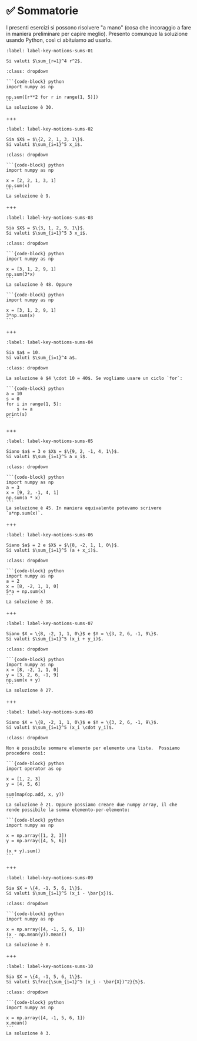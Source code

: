# ✅ Sommatorie

I presenti esercizi si possono risolvere "a mano" (cosa che incoraggio a fare in maniera preliminare per capire meglio). Presento comunque la soluzione usando Python, così ci abituiamo ad usarlo.

```{exercise}
:label: label-key-notions-sums-01

Si valuti $\sum_{r=1}^4 r^2$.
```

````{solution} label-key-notions-sums-01
:class: dropdown

```{code-block} python
import numpy as np

np.sum([r**2 for r in range(1, 5)])
```
La soluzione è 30.
````

+++

```{exercise}
:label: label-key-notions-sums-02

Sia $X$ = $\{2, 2, 1, 3, 1\}$.
Si valuti $\sum_{i=1}^5 x_i$.
```

````{solution} label-key-notions-sums-02
:class: dropdown

```{code-block} python
import numpy as np

x = [2, 2, 1, 3, 1]
np.sum(x)
```
La soluzione è 9.
````

+++

```{exercise}
:label: label-key-notions-sums-03

Sia $X$ = $\{3, 1, 2, 9, 1\}$.
Si valuti $\sum_{i=1}^5 3 x_i$.
```

````{solution} label-key-notions-sums-03
:class: dropdown

```{code-block} python
import numpy as np

x = [3, 1, 2, 9, 1]
np.sum(3*x)
```
La soluzione è 48. Oppure

```{code-block} python
import numpy as np

x = [3, 1, 2, 9, 1]
3*np.sum(x)
```
````

+++

```{exercise}
:label: label-key-notions-sums-04

Sia $a$ = 10.
Si valuti $\sum_{i=1}^4 a$.
```

````{solution} label-key-notions-sums-04
:class: dropdown

La soluzione è $4 \cdot 10 = 40$. Se vogliamo usare un ciclo `for`:

```{code-block} python
a = 10
s = 0
for i in range(1, 5):
    s += a
print(s)
```
````

+++

```{exercise}
:label: label-key-notions-sums-05

Siano $a$ = 3 e $X$ = $\{9, 2, -1, 4, 1\}$.
Si valuti $\sum_{i=1}^5 a x_i$.
```

````{solution} label-key-notions-sums-05
:class: dropdown

```{code-block} python
import numpy as np
a = 3
x = [9, 2, -1, 4, 1]
np.sum(a * x)
```
La soluzione è 45. In maniera equivalente potevamo scrivere `a*np.sum(x)`.
````

+++

```{exercise}
:label: label-key-notions-sums-06

Siano $a$ = 2 e $X$ = $\{8, -2, 1, 1, 0\}$.
Si valuti $\sum_{i=1}^5 (a + x_i)$.
```

````{solution} label-key-notions-sums-06
:class: dropdown

```{code-block} python
import numpy as np
a = 2
x = [8, -2, 1, 1, 0]
5*a + np.sum(x)
```
La soluzione è 18.
````

+++

```{exercise}
:label: label-key-notions-sums-07

Siano $X = \{8, -2, 1, 1, 0\}$ e $Y = \{3, 2, 6, -1, 9\}$.
Si valuti $\sum_{i=1}^5 (x_i + y_i)$.
```

````{solution} label-key-notions-sums-07
:class: dropdown

```{code-block} python
import numpy as np
x = [8, -2, 1, 1, 0]
y = [3, 2, 6, -1, 9]
np.sum(x + y)
```
La soluzione è 27.
````

+++

```{exercise}
:label: label-key-notions-sums-08

Siano $X = \{8, -2, 1, 1, 0\}$ e $Y = \{3, 2, 6, -1, 9\}$.
Si valuti $\sum_{i=1}^5 (x_i \cdot y_i)$.
```

````{solution} label-key-notions-sums-08
:class: dropdown

Non è possibile sommare elemento per elemento una lista.  Possiamo procedere così:

```{code-block} python
import operator as op

x = [1, 2, 3]
y = [4, 5, 6]

sum(map(op.add, x, y))
```
La soluzione è 21. Oppure possiamo creare due numpy array, il che rende possibile la somma elemento-per-elemento:

```{code-block} python
import numpy as np

x = np.array([1, 2, 3])
y = np.array([4, 5, 6])

(x + y).sum()
```
````

+++

```{exercise}
:label: label-key-notions-sums-09

Sia $X = \{4, -1, 5, 6, 1\}$.
Si valuti $\sum_{i=1}^5 (x_i - \bar{x})$.
```

````{solution} label-key-notions-sums-09
:class: dropdown

```{code-block} python
import numpy as np

x = np.array([4, -1, 5, 6, 1])
(x - np.mean(y)).mean()
```
La soluzione è 0.
````

+++

```{exercise}
:label: label-key-notions-sums-10

Sia $X = \{4, -1, 5, 6, 1\}$.
Si valuti $\frac{\sum_{i=1}^5 (x_i - \bar{X})^2}{5}$.
```

````{solution} label-key-notions-sums-10
:class: dropdown

```{code-block} python
import numpy as np

x = np.array([4, -1, 5, 6, 1])
x.mean()
```
La soluzione è 3.
````
